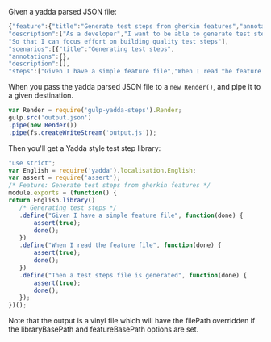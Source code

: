 Given a yadda parsed JSON file:

```js
{"feature":{"title":"Generate test steps from gherkin features","annotations":{},
"description":["As a developer","I want to be able to generate test step boilerplate code from gherkin features",
"So that I can focus effort on building quality test steps"],
"scenarios":[{"title":"Generating test steps",
"annotations":{},
"description":[],
"steps":["Given I have a simple feature file","When I read the feature file","Then a test steps file is generated"]}]}}
```

When you pass the yadda parsed JSON file to a `new Render()`, and pipe it to a given destination.

```js
var Render = require('gulp-yadda-steps').Render;
gulp.src('output.json')
.pipe(new Render())
.pipe(fs.createWriteStream('output.js'));
```

Then you'll get a Yadda style test step library:

```js
"use strict";
var English = require('yadda').localisation.English;
var assert = require('assert');
/* Feature: Generate test steps from gherkin features */
module.exports = (function() {
return English.library()
   /* Generating test steps */
   .define("Given I have a simple feature file", function(done) {
       assert(true);
       done();
   })
   .define("When I read the feature file", function(done) {
       assert(true);
       done();
   })
   .define("Then a test steps file is generated", function(done) {
       assert(true);
       done();
   });
})();
```

Note that the output is a vinyl file which will have the filePath overridden if the libraryBasePath and featureBasePath options are set.
